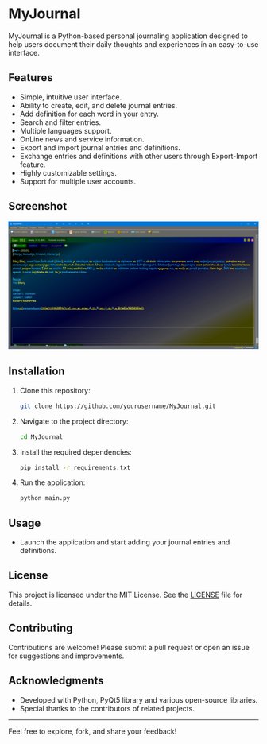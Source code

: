 # MyJournal

MyJournal is a Python-based personal journaling application designed to help users document their daily thoughts and experiences in an easy-to-use interface.

## Features
- Simple, intuitive user interface.
- Ability to create, edit, and delete journal entries.
- Add definition for each word in your entry.
- Search and filter entries.
- Multiple languages support.
- OnLine news and service information.
- Export and import journal entries and definitions.
- Exchange entries and definitions with other users through Export-Import feature.
- Highly customizable settings.
- Support for multiple user accounts.


## Screenshot
![MyJournal Screenshot](screenshot.jpg)

## Installation

1. Clone this repository:
   ```bash
   git clone https://github.com/yourusername/MyJournal.git
   ```
2. Navigate to the project directory:
   ```bash
   cd MyJournal
   ```
3. Install the required dependencies:
   ```bash
   pip install -r requirements.txt
   ```
4. Run the application:
   ```bash
   python main.py
   ```

## Usage
- Launch the application and start adding your journal entries and definitions.

## License
This project is licensed under the MIT License. See the [LICENSE](LICENSE) file for details.

## Contributing
Contributions are welcome! Please submit a pull request or open an issue for suggestions and improvements.

## Acknowledgments
- Developed with Python, PyQt5 library and various open-source libraries.
- Special thanks to the contributors of related projects.

---
Feel free to explore, fork, and share your feedback!

